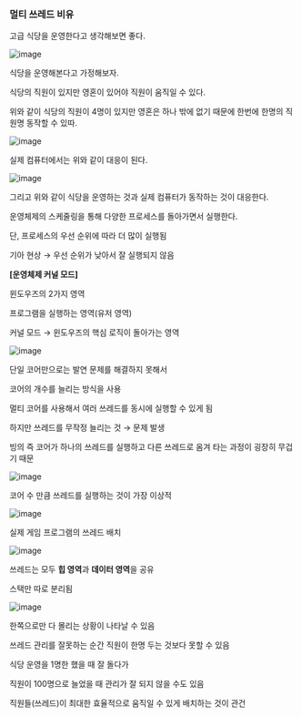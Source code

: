 ### 멀티 쓰레드 비유

고급 식당을 운영한다고 생각해보면 좋다.

![image](https://user-images.githubusercontent.com/75019048/131053916-271da5e8-b68f-455f-b56f-5f0b29e85e7d.png)

식당을 운영해본다고 가정해보자.

식당의 직원이 있지만 영혼이 있어야 직원이 움직일 수 있다.

위와 같이 식당의 직원이 4명이 있지만 영혼은 하나 밖에 없기 때문에 한번에 한명의 직원명 동작할 수 있따.

![image](https://user-images.githubusercontent.com/75019048/131053943-67f1ee91-3603-46d2-af2d-faaee0267437.png)

실제 컴퓨터에서는 위와 같이 대응이 된다.

![image](https://user-images.githubusercontent.com/75019048/131053955-6a625833-ac95-462b-841d-9f1c043188f4.png)

그리고 위와 같이 식당을 운영하는 것과 실제 컴퓨터가 동작하는 것이 대응한다.

운영체제의 스케줄링을 통해 다양한 프로세스를 돌아가면서 실행한다.

단, 프로세스의 우선 순위에 따라 더 많이 실행됨

기아 현상 → 우선 순위가 낮아서 잘 실행되지 않음

**[운영체제 커널 모드]**

윈도우즈의 2가지 영역

프로그램을 실행하는 영역(유저 영역)

커널 모드 → 윈도우즈의 핵심 로직이 돌아가는 영역

![image](https://user-images.githubusercontent.com/75019048/131053980-242f5378-df17-4c42-9d62-d53c3e186982.png)

단일 코어만으로는 발연 문제를 해결하지 못해서 

코어의 개수를 늘리는 방식을 사용

멀티 코어를 사용해서 여러 쓰레드를 동시에 실행할 수 있게 됨

하지만 쓰레드를 무작정 늘리는 것 → 문제 발생

빙의 즉 코어가 하나의 쓰레드를 실행하고 다른 쓰레드로 옴겨 타는 과정이 굉장히 무겁기 때문

![image](https://user-images.githubusercontent.com/75019048/131053992-9dbe7bba-6b90-4e7f-8f5a-c2d2247587be.png)

코어 수 만큼 쓰레드를 실행하는 것이 가장 이상적

![image](https://user-images.githubusercontent.com/75019048/131054002-f07a67dc-7b81-414e-b9fb-0d605f22831a.png)

실제 게임 프로그램의 쓰레드 배치

![image](https://user-images.githubusercontent.com/75019048/131054021-9db1ee5f-97c7-4502-9416-07126136768a.png)

쓰레드는 모두 **힙 영역**과 **데이터 영역**을 공유

스택만 따로 분리됨

![image](https://user-images.githubusercontent.com/75019048/131054034-0728ac0a-e740-49d7-960d-bc860a465841.png)

한쪽으로만 다 몰리는 상황이 나타날 수 있음

쓰레드 관리를 잘못하는 순간 직원이 한명 두는 것보다 못할 수 있음

식당 운영을 1명한 했을 때 잘 돌다가

직원이 100명으로 늘었을 때 관리가 잘 되지 않을 수도 있음

직원들(쓰레드)이 최대한 효율적으로 움직일 수 있게 배치하는 것이 관건